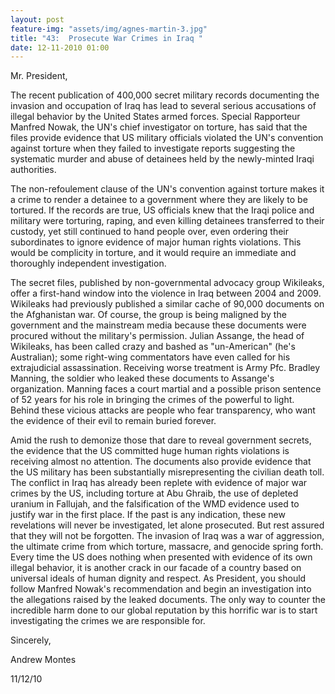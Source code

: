 ```yaml
---
layout: post
feature-img: "assets/img/agnes-martin-3.jpg"
title: "43:  Prosecute War Crimes in Iraq "
date: 12-11-2010 01:00
---
```

Mr. President,

The recent publication of 400,000 secret military records documenting the invasion and occupation of Iraq has lead to several serious accusations of illegal behavior by the United States armed forces. Special Rapporteur Manfred Nowak, the UN's chief investigator on torture, has said that the files provide evidence that US military officials violated the UN's convention against torture when they failed to investigate reports suggesting the systematic murder and abuse of detainees held by the newly-minted Iraqi authorities.

The non-refoulement clause of the UN's convention against torture makes it a crime to render a detainee to a government where they are likely to be tortured. If the records are true, US officials knew that the Iraqi police and military were torturing, raping, and even killing detainees transferred to their custody, yet still continued to hand people over, even ordering their subordinates to ignore evidence of major human rights violations. This would be complicity in torture, and it would require an immediate and thoroughly independent investigation.

The secret files, published by non-governmental advocacy group Wikileaks, offer a first-hand window into the violence in Iraq between 2004 and 2009. Wikileaks had previously published a similar cache of 90,000 documents on the Afghanistan war. Of course, the group is being maligned by the government and the mainstream media because these documents were procured without the military's permission. Julian Assange, the head of Wikileaks, has been called crazy and bashed as "un-American" (he's Australian); some right-wing commentators have even called for his extrajudicial assassination. Receiving worse treatment is Army Pfc. Bradley Manning, the soldier who leaked these documents to Assange's organization. Manning faces a court martial and a possible prison sentence of 52 years for his role in bringing the crimes of the powerful to light. Behind these vicious attacks are people who fear transparency, who want the evidence of their evil to remain buried forever.

Amid the rush to demonize those that dare to reveal government secrets, the evidence that the US committed huge human rights violations is receiving almost no attention. The documents also provide evidence that the US military has been substantially misrepresenting the civilian death toll. The conflict in Iraq has already been replete with evidence of major war crimes by the US, including torture at Abu Ghraib, the use of depleted uranium in Fallujah, and the falsification of the WMD evidence used to justify war in the first place. If the past is any indication, these new revelations will never be investigated, let alone prosecuted. But rest assured that they will not be forgotten. The invasion of Iraq was a war of aggression, the ultimate crime from which torture, massacre, and genocide spring forth. Every time the US does nothing when presented with evidence of its own illegal behavior, it is another crack in our facade of a country based on universal ideals of human dignity and respect. As President, you should follow Manfred Nowak's recommendation and begin an investigation into the allegations raised by the leaked documents. The only way to counter the incredible harm done to our global reputation by this horrific war is to start investigating the crimes we are responsible for. 

Sincerely,

Andrew Montes

11/12/10
 
 